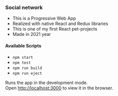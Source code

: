 ### Social network

- This is a Progressive Web App
- Realized with native React and Redux libraries
- This is one of my first React pet-projects
- Made in 2021 year




#### Available Scripts

- `npm start`
- `npm test`
- `npm run build`
- `npm run eject`


Runs the app in the development mode.\
Open [http://localhost:3000](http://localhost:3000) to view it in the browser.


